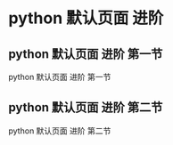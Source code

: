 # python 默认页面 进阶

## python 默认页面 进阶 第一节

python 默认页面 进阶 第一节

## python 默认页面 进阶 第二节

python 默认页面 进阶 第二节
